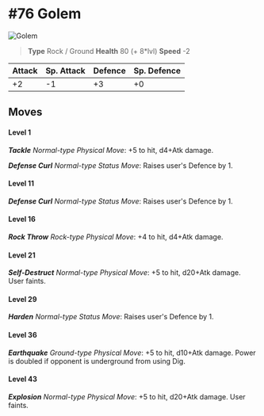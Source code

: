 # #76 Golem


![Golem](https://img.pokemondb.net/sprites/home/normal/1x/golem.png)

> **Type** Rock / Ground
> **Health** 80 (+ 8\*lvl)
> **Speed** -2

| Attack | Sp. Attack | Defence | Sp. Defence |
| ------ | ---------- | ------- | ----------- |
| +2 | -1 | +3 | +0 |

## Moves
#### Level 1

***Tackle** Normal-type Physical Move*: +5 to hit, d4+Atk damage. 

***Defense Curl** Normal-type Status Move*: Raises user's Defence by 1.
#### Level 11

***Defense Curl** Normal-type Status Move*: Raises user's Defence by 1.
#### Level 16

***Rock Throw** Rock-type Physical Move*: +4 to hit, d4+Atk damage. 
#### Level 21

***Self-Destruct** Normal-type Physical Move*: +5 to hit, d20+Atk damage. User faints.
#### Level 29

***Harden** Normal-type Status Move*: Raises user's Defence by 1.
#### Level 36

***Earthquake** Ground-type Physical Move*: +5 to hit, d10+Atk damage. Power is doubled if opponent is underground from using Dig.
#### Level 43

***Explosion** Normal-type Physical Move*: +5 to hit, d20+Atk damage. User faints.

